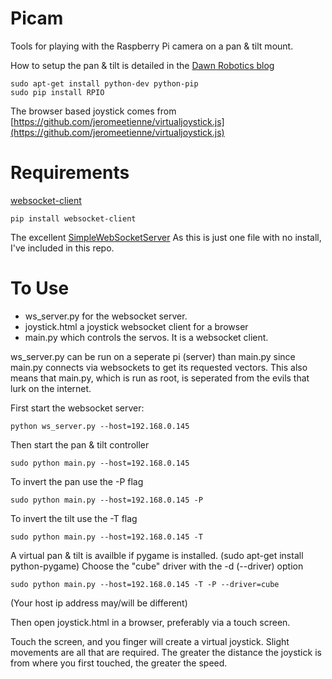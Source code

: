 Picam
=====

Tools for playing with the Raspberry Pi camera on a pan &amp; tilt mount.

How to setup the pan & tilt is detailed in the
[Dawn Robotics blog](http://blog.dawnrobotics.co.uk/2013/10/using-the-dagu-pantilt-kit-with-the-raspberry-pi/)
```
sudo apt-get install python-dev python-pip
sudo pip install RPIO

```

The browser based joystick comes from
[https://github.com/jeromeetienne/virtualjoystick.js](https://github.com/jeromeetienne/virtualjoystick.js)


Requirements
============
[websocket-client](https://github.com/liris/websocket-client)
```
pip install websocket-client
```

The excellent [SimpleWebSocketServer](https://github.com/opiate/SimpleWebSocketServer)
As this is just one file with no install, I've included in this repo.


To Use
======

 - ws_server.py for the websocket server.
 - joystick.html a joystick websocket client for a browser
 - main.py which controls the servos. It is a websocket client.

ws_server.py can be run on a seperate pi (server) than main.py since
main.py connects via websockets to get its requested vectors.
This also means that main.py, which is run as root, is seperated
from the evils that lurk on the internet.

First start the websocket server:
```
python ws_server.py --host=192.168.0.145
```

Then start the pan &amp; tilt controller
```
sudo python main.py --host=192.168.0.145
```
To invert the pan use the -P flag
```
sudo python main.py --host=192.168.0.145 -P
```
To invert the tilt use the -T flag
```
sudo python main.py --host=192.168.0.145 -T
```

A virtual pan & tilt is availble if pygame is installed.
(sudo apt-get install python-pygame)
Choose the "cube" driver with the -d (--driver) option
```
sudo python main.py --host=192.168.0.145 -T -P --driver=cube
```

(Your host ip address may/will be different)

Then open joystick.html in a browser, preferably via a touch screen.

Touch the screen, and you finger will create a virtual joystick.
Slight movements are all that are required.
The greater the distance the joystick is from where you first touched,
the greater the speed.



